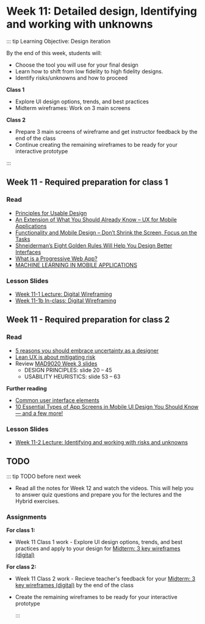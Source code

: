 # Week 11: Detailed design, Identifying and working with unknowns 

::: tip Learning Objective: Design iteration 

By the end of this week, students will:

- Choose the tool you will use for your final design
- Learn how to shift from low fidelity to high fidelity designs.
- Identify risks/unknowns and how to proceed

**Class 1** 

- Explore UI design options, trends, and best practices
- Midterm wireframes: Work on 3 main screens

**Class 2**

- Prepare 3 main screens of wireframe and get instructor feedback by the end of the class
- Continue creating the remaining wireframes to be ready for your interactive prototype

:::

## Week 11 - Required preparation for class 1

### Read

- [Principles for Usable Design](http://www.usabilitybok.org/principles-for-usable-design)
- [An Extension of What You Should Already Know – UX for Mobile Applications](https://www.interaction-design.org/literature/article/an-extension-of-what-you-should-already-know-ux-for-mobile-applications)
- [Functionality and Mobile Design – Don’t Shrink the Screen, Focus on the Tasks](https://www.interaction-design.org/literature/article/functionality-and-mobile-design-don-t-shrink-the-screen-focus-on-the-tasks)
- [Shneiderman’s Eight Golden Rules Will Help You Design Better Interfaces](https://www.interaction-design.org/literature/article/shneiderman-s-eight-golden-rules-will-help-you-design-better-interfaces)
- [What is a Progressive Web App?](https://developer.mozilla.org/en-US/docs/Web/Progressive_web_apps/Introduction) 
- [MACHINE LEARNING IN MOBILE APPLICATIONS](https://theappsolutions.com/blog/development/machine-learning-in-mobile-app/)

### Lesson Slides

- [Week 11-1 Lecture: Digital Wireframing](https://drive.google.com/drive/folders/1kCPUsO4_f6Hz47THcBzFBiMlCJIzpvG7)
- [Week 11-1b In-class: Digital Wireframing](https://drive.google.com/drive/folders/1kCPUsO4_f6Hz47THcBzFBiMlCJIzpvG7)


## Week 11 - Required preparation for class 2

### Read

- [5 reasons you should embrace uncertainty as a designer](https://medium.com/@MartijnvdBroeck/5-reasons-why-every-designer-should-embrace-uncertainty-670341b6c64e) 
- [Lean UX is about mitigating risk](https://medium.com/@drewmck/lean-ux-is-about-reducing-risk-1d7d505d2881)
- Review [MAD9020 Week 3 slides](https://drive.google.com/drive/folders/1BlPhZVyvBiRa5n-D0bbHVyn6H8YN2n5c?usp=sharing)
  - DESIGN PRINCIPLES: slide 20 – 45 
  - USABILITY HEURISTICS: slide 53 – 63


**Further reading**

- [Common user interface elements](https://www.usability.gov/how-to-and-tools/methods/user-interface-elements.html)
- [10 Essential Types of App Screens in Mobile UI Design You Should Know — and a few more!](https://cadabra.studio/blog/10-types-of-app-screens-you-should-know)


### Lesson Slides

- [Week 11-2 Lecture: Identifying and working with risks and unknowns](https://drive.google.com/drive/folders/1kCPUsO4_f6Hz47THcBzFBiMlCJIzpvG7)


## TODO

::: tip TODO before next week

- Read all the notes for Week 12 and watch the videos. This will help you to answer quiz questions and prepare you for the lectures and the Hybrid exercises.

### Assignments

**For class 1:** 
- Week 11 Class 1 work - Explore UI design options, trends, and best practices and apply to your design for [Midterm: 3 key wireframes (digital)](../../assignments/midterm.md)

**For class 2:** 
- Week 11 Class 2 work - Recieve teacher's feedback for your [Midterm: 3 key wireframes (digital)](../../assignments/midterm.md) by the end of the class
- Create the remaining wireframes to be ready for your interactive prototype

  :::

